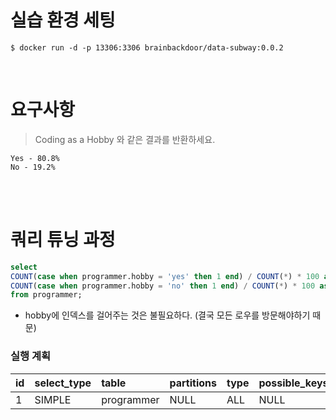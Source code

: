 # 실습 환경 세팅

```shell
$ docker run -d -p 13306:3306 brainbackdoor/data-subway:0.0.2
```

<br>

# 요구사항

> Coding as a Hobby 와 같은 결과를 반환하세요.

```
Yes - 80.8%
No - 19.2%
```

<br>
<br>

# 쿼리 튜닝 과정

```sql
select
COUNT(case when programmer.hobby = 'yes' then 1 end) / COUNT(*) * 100 as YES,
COUNT(case when programmer.hobby = 'no' then 1 end) / COUNT(*) * 100 as NO
from programmer;
```

- hobby에 인덱스를 걸어주는 것은 불필요하다. (결국 모든 로우를 방문해야하기 때문)

### 실행 계획

| id | select\_type | table | partitions | type | possible\_keys | key | key\_len | ref | rows | filtered | Extra |
| :--- | :--- | :--- | :--- | :--- | :--- | :--- | :--- | :--- | :--- | :--- | :--- |
| 1 | SIMPLE | programmer | NULL | ALL | NULL | NULL | NULL | NULL | 71210 | 100 | NULL |
